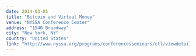 ```yaml
---
date: 2014-03-05
title: "Bitcoin and Virtual Money"
venue: "NYSSA Conference Center"
address: "1540 Broadway"
city: "New York, NY"
country: "United States"
link: "http://www.nyssa.org/programs/conferencesseminars/ctl/viewdetail/mid/754/itemid/1936/d/20140305.aspx"
---
```


